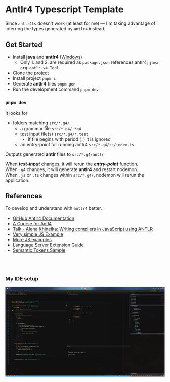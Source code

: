 # Antlr4 Typescript Template

Since `antlr4ts` doesn't work (at least for me) — I'm taking advantage of inferring the types generated by `antlr4` instead.

## Get Started

- Install **java** and **antlr4** ([Windows](https://github.com/antlr/antlr4/blob/master/doc/getting-started.md#windows))
	- Only 1. and 2. are required as `package.json` references antlr4; `java org.antlr.v4.Tool`
- Clone the project
- Install project `pnpm i`
- Generate **antlr4** files `pnpm gen`
- Run the development command `pnpm dev`

### `pnpm dev`
It looks for 
- folders matching `src/*.g4/`
	- a grammar file `src/*.g4/.*g4`
	- test input file(s) `src/*.g4/*.test`
		- If file begins with period (`.`) it is ignored
	- an entry-point for running antlr4 `src/*.g4/ts/index.ts`

Outputs generated **antlr** files to `src/*.g4/antlr`

When ***test-input*** changes, it will rerun the ***entry-point*** function.<br>
When `.g4` changes, it wiil generate **antlr4** and restart nodemon.<br>
When `.js` or `.ts` changes within `src/*.g4/`, nodemon will rerun the application.


## References
To develop and understand with `antlr4` better.

- [GitHub Antlr4 Documentation](https://github.com/antlr/antlr4/blob/master/doc/index.md)
- [A Course for Antl4](https://youtu.be/2o9ImGNI1uw)
- [Talk - Alena Khineika: Writing compilers in JavaScript using ANTLR](https://youtu.be/-Gtsh9VlycI)
- [Very simple JS Example](https://github.com/svzdvd/antlr4-javascript-example)
- [More JS examples](https://github.com/maiermic/antlr4-javascript-examples)
- [Language Server Extension Guide](https://code.visualstudio.com/api/language-extensions/language-server-extension-guide)
- [Semantic Tokens Sample](https://github.com/microsoft/vscode-extension-samples/tree/main/semantic-tokens-sample)

<br><br>

### My IDE setup
![My IDE setup](./my-setup.jpg)
